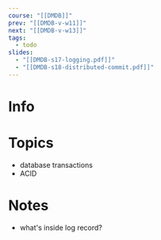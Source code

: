 ```yaml
---
course: "[[DMDB]]"
prev: "[[DMDB-v-w11]]"
next: "[[DMDB-v-w13]]"
tags:
  - todo
slides:
  - "[[DMDB-s17-logging.pdf]]"
  - "[[DMDB-s18-distributed-commit.pdf]]"
---
```



# Info


# Topics
- database transactions
- ACID


# Notes
- what's inside log record?
